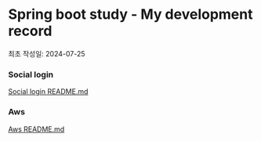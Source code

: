 # Spring boot study - My development record

최초 작성일: 2024-07-25

### Social login

[Social login README.md](./social-login/README.md)

### Aws

[Aws README.md](./aws/README.md)
